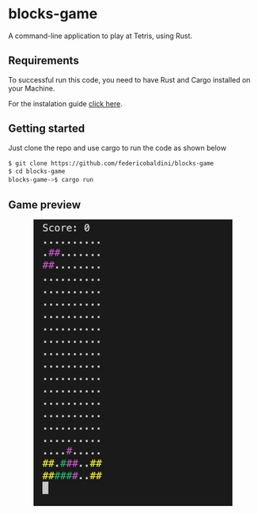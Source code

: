 # blocks-game

A command-line application to play at Tetris, using Rust.

## Requirements

To successful run this code, you need to have Rust and Cargo installed on your Machine.

For the instalation guide [click here](https://www.rust-lang.org/learn/get-started).

## Getting started 

Just clone the repo and use cargo to run the code as shown below 

```bash
$ git clone https://github.com/federicobaldini/blocks-game
$ cd blocks-game
blocks-game->$ cargo run 
```

## Game preview 

<p align="center">
  <img src="https://github.com/federicobaldini/blocks-game/blob/main/game.gif" alt="blocks-game" />
</p>

